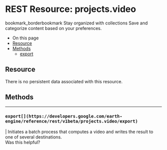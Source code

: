  
#  REST Resource: projects.video 
bookmark_borderbookmark Stay organized with collections  Save and categorize content based on your preferences.
  * On this page
  * [Resource](https://developers.google.com/earth-engine/reference/rest/v1beta/projects.video#resource)
  * [Methods](https://developers.google.com/earth-engine/reference/rest/v1beta/projects.video#methods)
    * [export](https://developers.google.com/earth-engine/reference/rest/v1beta/projects.video#export)


## Resource
There is no persistent data associated with this resource.
## Methods  
---  
### `export[](https://developers.google.com/earth-engine/reference/rest/v1beta/projects.video/export)`
|  Initiates a batch process that computes a video and writes the result to one of several destinations.  
Was this helpful?
